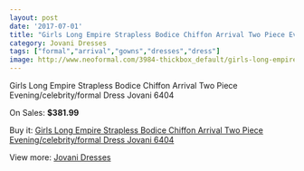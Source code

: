 ```yaml
---
layout: post
date: '2017-07-01'
title: "Girls Long Empire Strapless Bodice Chiffon Arrival Two Piece Evening/celebrity/formal Dress Jovani 6404"
category: Jovani Dresses
tags: ["formal","arrival","gowns","dresses","dress"]
image: http://www.neoformal.com/3984-thickbox_default/girls-long-empire-strapless-bodice-chiffon-arrival-two-piece-evening-celebrity-formal-dress-jovani-6404.jpg
---
```

Girls Long Empire Strapless Bodice Chiffon Arrival Two Piece Evening/celebrity/formal Dress Jovani 6404

On Sales: **$381.99**
<a href="https://www.neoformal.com/en/jovani-dresses/1486-girls-long-empire-strapless-bodice-chiffon-arrival-two-piece-evening-celebrity-formal-dress-jovani-6404.html"><amp-img layout="responsive" width="600" height="600" src="//www.neoformal.com/3984-thickbox_default/girls-long-empire-strapless-bodice-chiffon-arrival-two-piece-evening-celebrity-formal-dress-jovani-6404.jpg" alt="Girls Long Empire Strapless Bodice Chiffon Arrival Two Piece Evening/celebrity/formal Dress Jovani 6404 0" /></a>
<a href="https://www.neoformal.com/en/jovani-dresses/1486-girls-long-empire-strapless-bodice-chiffon-arrival-two-piece-evening-celebrity-formal-dress-jovani-6404.html"><amp-img layout="responsive" width="600" height="600" src="//www.neoformal.com/3988-thickbox_default/girls-long-empire-strapless-bodice-chiffon-arrival-two-piece-evening-celebrity-formal-dress-jovani-6404.jpg" alt="Girls Long Empire Strapless Bodice Chiffon Arrival Two Piece Evening/celebrity/formal Dress Jovani 6404 1" /></a>
<a href="https://www.neoformal.com/en/jovani-dresses/1486-girls-long-empire-strapless-bodice-chiffon-arrival-two-piece-evening-celebrity-formal-dress-jovani-6404.html"><amp-img layout="responsive" width="600" height="600" src="//www.neoformal.com/3987-thickbox_default/girls-long-empire-strapless-bodice-chiffon-arrival-two-piece-evening-celebrity-formal-dress-jovani-6404.jpg" alt="Girls Long Empire Strapless Bodice Chiffon Arrival Two Piece Evening/celebrity/formal Dress Jovani 6404 2" /></a>
<a href="https://www.neoformal.com/en/jovani-dresses/1486-girls-long-empire-strapless-bodice-chiffon-arrival-two-piece-evening-celebrity-formal-dress-jovani-6404.html"><amp-img layout="responsive" width="600" height="600" src="//www.neoformal.com/3986-thickbox_default/girls-long-empire-strapless-bodice-chiffon-arrival-two-piece-evening-celebrity-formal-dress-jovani-6404.jpg" alt="Girls Long Empire Strapless Bodice Chiffon Arrival Two Piece Evening/celebrity/formal Dress Jovani 6404 3" /></a>
<a href="https://www.neoformal.com/en/jovani-dresses/1486-girls-long-empire-strapless-bodice-chiffon-arrival-two-piece-evening-celebrity-formal-dress-jovani-6404.html"><amp-img layout="responsive" width="600" height="600" src="//www.neoformal.com/3985-thickbox_default/girls-long-empire-strapless-bodice-chiffon-arrival-two-piece-evening-celebrity-formal-dress-jovani-6404.jpg" alt="Girls Long Empire Strapless Bodice Chiffon Arrival Two Piece Evening/celebrity/formal Dress Jovani 6404 4" /></a>

Buy it: [Girls Long Empire Strapless Bodice Chiffon Arrival Two Piece Evening/celebrity/formal Dress Jovani 6404](https://www.neoformal.com/en/jovani-dresses/1486-girls-long-empire-strapless-bodice-chiffon-arrival-two-piece-evening-celebrity-formal-dress-jovani-6404.html "Girls Long Empire Strapless Bodice Chiffon Arrival Two Piece Evening/celebrity/formal Dress Jovani 6404")

View more: [Jovani Dresses](https://www.neoformal.com/en/15-jovani-dresses "Jovani Dresses")